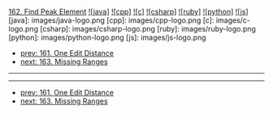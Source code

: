 [162. Find Peak Element](https://leetcode.com/problems/find-peak-element/)
[![java]](https://github.com/leetcode-study-group/leetcode-java-solutions/blob/master/162-find-peak-element.md)
[![cpp]](https://github.com/leetcode-study-group/leetcode-cpp-solutions/blob/master/162-find-peak-element.md)
[![c]](https://github.com/leetcode-study-group/leetcode-c-solutions/blob/master/162-find-peak-element.md)
[![csharp]](https://github.com/leetcode-study-group/leetcode-csharp-solutions/blob/master/162-find-peak-element.md)
[![ruby]](https://github.com/leetcode-study-group/leetcode-ruby-solutions/blob/master/162-find-peak-element.md)
[![python]](https://github.com/leetcode-study-group/leetcode-python-solutions/blob/master/162-find-peak-element.md)
[![js]](https://github.com/leetcode-study-group/leetcode-js-solutions/blob/master/162-find-peak-element.md)
[java]: images/java-logo.png
[cpp]: images/cpp-logo.png
[c]: images/c-logo.png
[csharp]: images/csharp-logo.png
[ruby]: images/ruby-logo.png
[python]: images/python-logo.png
[js]: images/js-logo.png

- [prev: 161. One Edit Distance](161-one-edit-distance.md)
- [next: 163. Missing Ranges](163-missing-ranges.md)

---


---

- [prev: 161. One Edit Distance](161-one-edit-distance.md)
- [next: 163. Missing Ranges](163-missing-ranges.md)
